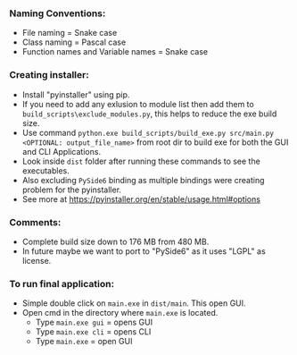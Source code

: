 ### Naming Conventions:
- File naming = Snake case
- Class naming = Pascal case
- Function names and Variable names = Snake case 

### Creating installer:
- Install "pyinstaller" using pip.
- If you need to add any exlusion to module list then add them to `build_scripts\exclude_modules.py`, this helps to reduce the exe build size.
- Use command `python.exe build_scripts/build_exe.py src/main.py <OPTIONAL: output_file_name>` from root dir to build exe for both the GUI and CLI Applications.
- Look inside `dist` folder after running these commands to see the executables. 
- Also excluding `PySide6` binding as multiple bindings were creating problem for the pyinstaller.
- See more at https://pyinstaller.org/en/stable/usage.html#options

### Comments:
- Complete build size down to 176 MB from 480 MB.
- In future maybe we want to port to "PySide6" as it uses "LGPL" as license. 

### To run final application:
- Simple double click on `main.exe` in `dist/main`. This open GUI.
- Open cmd in the directory where `main.exe` is located.
    - Type `main.exe gui` = opens GUI 
    - Type `main.exe cli` = opens CLI
    - Type `main.exe` = open GUI